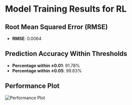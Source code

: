 # Model Training Results for RL

## Root Mean Squared Error (RMSE)
- **RMSE**: 0.0064

## Prediction Accuracy Within Thresholds
- **Percentage within ±0.01**: 91.78%
- **Percentage within ±0.05**: 99.83%

## Performance Plot
![Performance Plot](../imgs/RL.png)
